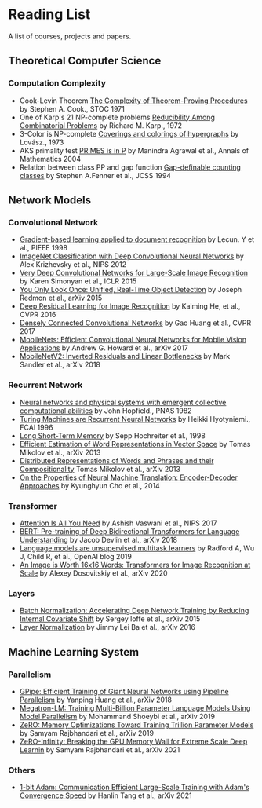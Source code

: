 # Reading List

A list of courses, projects and papers.

## Theoretical Computer Science

### Computation Complexity

- Cook-Levin Theorem [The Complexity of Theorem-Proving Procedures](https://www.inf.unibz.it/~calvanese/teaching/11-12-tc/material/cook-1971-NP-completeness-of-SAT.pdf) by Stephen A. Cook., STOC 1971
- One of Karp's 21 NP-complete problems [Reducibility Among Combinatorial Problems](https://cgi.di.uoa.gr/~sgk/teaching/grad/handouts/karp.pdf) by Richard M. Karp., 1972
- 3-Color is NP-complete [Coverings and colorings of hypergraphs](https://web.cs.elte.hu/~lovasz/scans/covercolor.pdf) by Lovász., 1973
- AKS primality test [PRIMES is in P](https://www.microsoft.com/en-us/research/wp-content/uploads/2016/02/primality_journal.pdf) by Manindra Agrawal et al., Annals of Mathematics 2004
- Relation between class PP and gap function [Gap-definable counting classes](https://www.sciencedirect.com/science/article/pii/S0022000005800248) by Stephen A.Fenner et al., JCSS 1994

## Network Models

### Convolutional Network

- [Gradient-based learning applied to document recognition](http://yann.lecun.com/exdb/publis/pdf/lecun-01a.pdf) by Lecun. Y et al., PIEEE 1998
- [ImageNet Classification with Deep Convolutional Neural Networks](https://proceedings.neurips.cc/paper/2012/hash/c399862d3b9d6b76c8436e924a68c45b-Abstract.html) by Alex Krizhevsky et al., NIPS 2012
- [Very Deep Convolutional Networks for Large-Scale Image Recognition](https://arxiv.org/abs/1409.1556) by Karen Simonyan et al., ICLR 2015
- [You Only Look Once: Unified, Real-Time Object Detection](https://arxiv.org/abs/1506.02640) by Joseph Redmon et al., arXiv 2015 
- [Deep Residual Learning for Image Recognition](https://www.computer.org/csdl/proceedings-article/cvpr/2016/8851a770/12OmNxvwoXv) by Kaiming He, et al., CVPR 2016
- [Densely Connected Convolutional Networks](https://arxiv.org/abs/1608.06993) by Gao Huang et al., CVPR 2017
- [MobileNets: Efficient Convolutional Neural Networks for Mobile Vision Applications](https://arxiv.org/abs/1704.04861) by Andrew G. Howard et al., arXiv 2017
- [MobileNetV2: Inverted Residuals and Linear Bottlenecks](https://arxiv.org/abs/1801.04381) by Mark Sandler et al., arXiv 2018

### Recurrent Network

- [Neural networks and physical systems with emergent collective computational abilities](https://www.ncbi.nlm.nih.gov/pmc/articles/PMC346238/) by John Hopfield.,  PNAS 1982
- [Turing Machines are Recurrent Neural Networks](http://citeseerx.ist.psu.edu/viewdoc/summary?doi=10.1.1.49.5161) by Heikki Hyotyniemi., FCAI 1996
- [Long Short-Term Memory](https://www.researchgate.net/publication/13853244_Long_Short-term_Memory) by Sepp Hochreiter et al., 1998
- [Efficient Estimation of Word Representations in Vector Space](https://arxiv.org/abs/1301.3781) by Tomas Mikolov et al., arXiv 2013
- [Distributed Representations of Words and Phrases and their Compositionality](https://arxiv.org/abs/1310.4546) Tomas Mikolov et al., arXiv 2013
- [On the Properties of Neural Machine Translation: Encoder-Decoder Approaches](https://arxiv.org/abs/1409.1259) by Kyunghyun Cho et al., 2014

### Transformer

- [Attention Is All You Need](https://proceedings.neurips.cc/paper/2017/file/3f5ee243547dee91fbd053c1c4a845aa-Paper.pdf) by Ashish Vaswani et al., NIPS 2017
- [BERT: Pre-training of Deep Bidirectional Transformers for Language Understanding](https://arxiv.org/abs/1810.04805) by Jacob Devlin et al., arXiv 2018
- [Language models are unsupervised multitask learners](https://d4mucfpksywv.cloudfront.net/better-language-models/language-models.pdf) by Radford A, Wu J, Child R, et al., OpenAI blog 2019
- [An Image is Worth 16x16 Words: Transformers for Image Recognition at Scale](https://arxiv.org/abs/2010.11929) by Alexey Dosovitskiy et al., arXiv 2020

### Layers

- [Batch Normalization: Accelerating Deep Network Training by Reducing Internal Covariate Shift](https://arxiv.org/abs/1502.03167) by Sergey loffe et al., arXiv 2015
- [Layer Normalization](https://arxiv.org/abs/1607.06450) by Jimmy Lei Ba et al., arXiv 2016

## Machine Learning System

### Parallelism

- [GPipe: Efficient Training of Giant Neural Networks using Pipeline Parallelism](https://arxiv.org/abs/1811.06965) by Yanping Huang et al., arXiv 2018
- [Megatron-LM: Training Multi-Billion Parameter Language Models Using Model Parallelism](https://arxiv.org/abs/1909.08053) by Mohammand Shoeybi et al., arXiv 2019
- [ZeRO: Memory Optimizations Toward Training Trillion Parameter Models](https://arxiv.org/abs/1910.02054) by Samyam Rajbhandari et al., arXiv 2019
- [ZeRO-Infinity: Breaking the GPU Memory Wall for Extreme Scale Deep Learnin](https://arxiv.org/abs/2104.07857) by Samyam Rajbhandari et al., arXiv 2021

### Others

- [1-bit Adam: Communication Efficient Large-Scale Training with Adam's Convergence Speed](https://arxiv.org/abs/2102.02888) by Hanlin Tang et al., arXiv 2021
